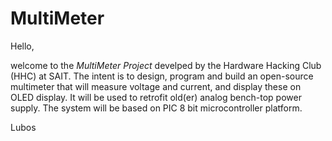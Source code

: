 # MultiMeter

Hello,

welcome to the *MultiMeter Project* develped by the Hardware Hacking Club (HHC) at SAIT.
The intent is to design, program and build an open-source multimeter that will measure voltage and current, and display these on OLED display. It will be used to retrofit old(er) analog bench-top power supply. The system will be based on PIC 8 bit microcontroller platform.

Lubos
